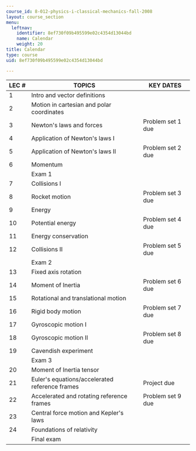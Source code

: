 ```yaml
---
course_id: 8-012-physics-i-classical-mechanics-fall-2008
layout: course_section
menu:
  leftnav:
    identifier: 8ef730f09b495599e02c4354d13044bd
    name: Calendar
    weight: 20
title: Calendar
type: course
uid: 8ef730f09b495599e02c4354d13044bd

---
```


| LEC # | TOPICS | KEY DATES |
| --- | --- | --- |
| 1 | Intro and vector definitions | &nbsp; |
| 2 | Motion in cartesian and polar coordinates | &nbsp; |
| 3 | Newton's laws and forces | Problem set 1 due |
| 4 | Application of Newton's laws I | &nbsp; |
| 5 | Application of Newton's laws II | Problem set 2 due |
| 6 | Momentum | &nbsp; |
| &nbsp; | Exam 1 | &nbsp; |
| 7 | Collisions I | &nbsp; |
| 8 | Rocket motion | Problem set 3 due |
| 9 | Energy | &nbsp; |
| 10 | Potential energy | Problem set 4 due |
| 11 | Energy conservation | &nbsp; |
| 12 | Collisions II | Problem set 5 due |
| &nbsp; | Exam 2 | &nbsp; |
| 13 | Fixed axis rotation | &nbsp; |
| 14 | Moment of Inertia | Problem set 6 due |
| 15 | Rotational and translational motion | &nbsp; |
| 16 | Rigid body motion | Problem set 7 due |
| 17 | Gyroscopic motion I | &nbsp; |
| 18 | Gyroscopic motion II | Problem set 8 due |
| 19 | Cavendish experiment | &nbsp; |
| &nbsp; | Exam 3 | &nbsp; |
| 20 | Moment of Inertia tensor | &nbsp; |
| 21 | Euler's equations/accelerated reference frames | Project due |
| 22 | Accelerated and rotating reference frames | Problem set 9 due |
| 23 | Central force motion and Kepler's laws | &nbsp; |
| 24 | Foundations of relativity | &nbsp; |
| &nbsp; | Final exam |